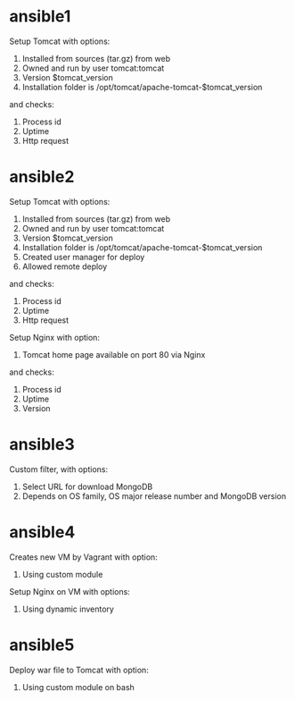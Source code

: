 # ansible1
Setup Tomcat with options:
1. Installed from sources (tar.gz) from web
2. Owned and run by user tomcat:tomcat
3. Version $tomcat_version
4. Installation folder is /opt/tomcat/apache-tomcat-$tomcat_version

and checks:
1. Process id
2. Uptime
3. Http request

# ansible2
Setup Tomcat with options:
1. Installed from sources (tar.gz) from web
2. Owned and run by user tomcat:tomcat
3. Version $tomcat_version
4. Installation folder is /opt/tomcat/apache-tomcat-$tomcat_version
5. Created user manager for deploy
6. Allowed remote deploy

and checks:
1. Process id
2. Uptime
3. Http request

Setup Nginx with option:
1. Tomcat home page available on port 80 via Nginx

and checks:
1. Process id
2. Uptime
3. Version

# ansible3
Сustom filter, with options:
1. Select URL for download MongoDB
2. Depends on OS family, OS major release number and MongoDB version

# ansible4
Creates new VM by Vagrant with option:
1. Using custom module

Setup Nginx on VM with options:
1. Using dynamic inventory

# ansible5
Deploy war file to Tomcat with option:
1. Using custom module on bash
